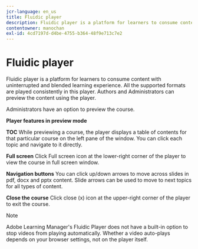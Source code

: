 ```yaml
---
jcr-language: en_us
title: Fluidic player
description: Fluidic player is a platform for learners to consume content with uninterrupted and blended learning experience. All the supported formats are played consistently in this player. Authors and Administrators can preview the content using the player.
contentowner: manochan
exl-id: 4cd7197d-d4be-4755-b364-48f9e713c7e2
---
```

# Fluidic player

Fluidic player is a platform for learners to consume content with uninterrupted and blended learning experience. All the supported formats are played consistently in this player. Authors and Administrators can preview the content using the player.

Administrators have an option to preview the course.

**Player features in preview mode**

**TOC** While previewing a course, the player displays a table of contents for that particular course on the left pane of the window. You can click each topic and navigate to it directly.

**Full screen** Click Full screen icon at the lower-right corner of the player to view the course in full screen window.

**Navigation buttons** You can click up/down arrows to move across slides in pdf, docx and pptx content. Slide arrows can be used to move to next topics for all types of content.

**Close the course** Click close (x) icon at the upper-right corner of the player to exit the course.

>[!NOTE]
>
>Adobe Learning Manager's Fluidic Player does not have a built-in option to stop videos from playing automatically. Whether a video auto-plays depends on your browser settings, not on the player itself.

